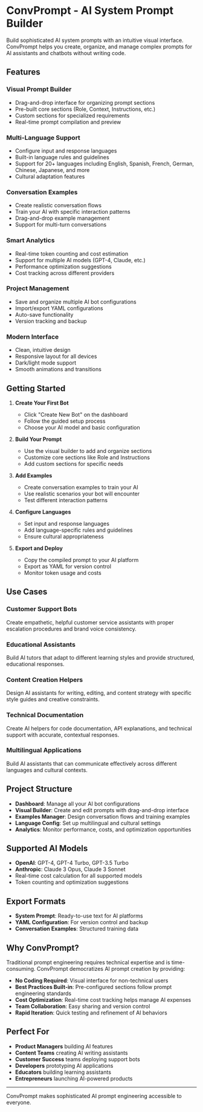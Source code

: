 # ConvPrompt - AI System Prompt Builder

Build sophisticated AI system prompts with an intuitive visual interface. ConvPrompt helps you create, organize, and manage complex prompts for AI assistants and chatbots without writing code.

## Features

### **Visual Prompt Builder**
- Drag-and-drop interface for organizing prompt sections
- Pre-built core sections (Role, Context, Instructions, etc.)
- Custom sections for specialized requirements
- Real-time prompt compilation and preview

### **Multi-Language Support**
- Configure input and response languages
- Built-in language rules and guidelines
- Support for 20+ languages including English, Spanish, French, German, Chinese, Japanese, and more
- Cultural adaptation features

### **Conversation Examples**
- Create realistic conversation flows
- Train your AI with specific interaction patterns
- Drag-and-drop example management
- Support for multi-turn conversations

### **Smart Analytics**
- Real-time token counting and cost estimation
- Support for multiple AI models (GPT-4, Claude, etc.)
- Performance optimization suggestions
- Cost tracking across different providers

### **Project Management**
- Save and organize multiple AI bot configurations
- Import/export YAML configurations
- Auto-save functionality
- Version tracking and backup

### **Modern Interface**
- Clean, intuitive design
- Responsive layout for all devices
- Dark/light mode support
- Smooth animations and transitions

## Getting Started

1. **Create Your First Bot**
   - Click "Create New Bot" on the dashboard
   - Follow the guided setup process
   - Choose your AI model and basic configuration

2. **Build Your Prompt**
   - Use the visual builder to add and organize sections
   - Customize core sections like Role and Instructions
   - Add custom sections for specific needs

3. **Add Examples**
   - Create conversation examples to train your AI
   - Use realistic scenarios your bot will encounter
   - Test different interaction patterns

4. **Configure Languages**
   - Set input and response languages
   - Add language-specific rules and guidelines
   - Ensure cultural appropriateness

5. **Export and Deploy**
   - Copy the compiled prompt to your AI platform
   - Export as YAML for version control
   - Monitor token usage and costs

## Use Cases

### **Customer Support Bots**
Create empathetic, helpful customer service assistants with proper escalation procedures and brand voice consistency.

### **Educational Assistants**
Build AI tutors that adapt to different learning styles and provide structured, educational responses.

### **Content Creation Helpers**
Design AI assistants for writing, editing, and content strategy with specific style guides and creative constraints.

### **Technical Documentation**
Create AI helpers for code documentation, API explanations, and technical support with accurate, contextual responses.

### **Multilingual Applications**
Build AI assistants that can communicate effectively across different languages and cultural contexts.

## Project Structure

- **Dashboard**: Manage all your AI bot configurations
- **Visual Builder**: Create and edit prompts with drag-and-drop interface
- **Examples Manager**: Design conversation flows and training examples
- **Language Config**: Set up multilingual and cultural settings
- **Analytics**: Monitor performance, costs, and optimization opportunities

## Supported AI Models

- **OpenAI**: GPT-4, GPT-4 Turbo, GPT-3.5 Turbo
- **Anthropic**: Claude 3 Opus, Claude 3 Sonnet
- Real-time cost calculation for all supported models
- Token counting and optimization suggestions

## Export Formats

- **System Prompt**: Ready-to-use text for AI platforms
- **YAML Configuration**: For version control and backup
- **Conversation Examples**: Structured training data

## Why ConvPrompt?

Traditional prompt engineering requires technical expertise and is time-consuming. ConvPrompt democratizes AI prompt creation by providing:

- **No Coding Required**: Visual interface for non-technical users
- **Best Practices Built-in**: Pre-configured sections follow prompt engineering standards
- **Cost Optimization**: Real-time cost tracking helps manage AI expenses
- **Team Collaboration**: Easy sharing and version control
- **Rapid Iteration**: Quick testing and refinement of AI behaviors

## Perfect For

- **Product Managers** building AI features
- **Content Teams** creating AI writing assistants
- **Customer Success** teams deploying support bots
- **Developers** prototyping AI applications
- **Educators** building learning assistants
- **Entrepreneurs** launching AI-powered products

---

ConvPrompt makes sophisticated AI prompt engineering accessible to everyone.